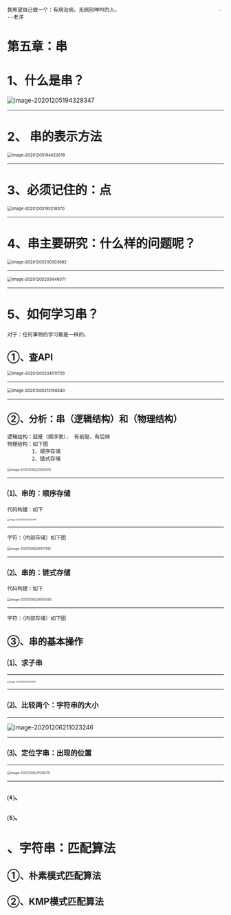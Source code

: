 ~~~
我希望自己做一个：有病治病，无病别呻吟的人。								  ---老洋
~~~



# 第五章：串

# 1、什么是串？

![image-20201205194328347](https://gitee.com/sheep-are-flying-in-the-sky/my-picture/raw/master/picture4/image-20201205194328347.png)

---

# 2、 串的表示方法

<img src="https://gitee.com/sheep-are-flying-in-the-sky/my-picture/raw/master/picture4/image-20201205194622619.png" alt="image-20201205194622619" style="zoom:67%;" />

---



# 3、必须记住的：点

<img src="https://gitee.com/sheep-are-flying-in-the-sky/my-picture/raw/master/picture4/image-20201205195218370.png" alt="image-20201205195218370" style="zoom:67%;" />

---



# 4、串主要研究：什么样的问题呢？

<img src="https://gitee.com/sheep-are-flying-in-the-sky/my-picture/raw/master/picture4/image-20201205200303682.png" alt="image-20201205200303682" style="zoom: 67%;" />

---

<img src="https://gitee.com/sheep-are-flying-in-the-sky/my-picture/raw/master/picture4/image-20201205203449371.png" alt="image-20201205203449371" style="zoom: 67%;" />

---

# 5、如何学习串？

~~~
对于：任何事物的学习都是一样的。
~~~

## ①、查API

<img src="https://gitee.com/sheep-are-flying-in-the-sky/my-picture/raw/master/picture4/image-20201205204011726.png" alt="image-20201205204011726" style="zoom: 67%;" />

---

<img src="https://gitee.com/sheep-are-flying-in-the-sky/my-picture/raw/master/picture4/image-20201205212106540.png" alt="image-20201205212106540" style="zoom:67%;" />

---

## ②、分析：串（逻辑结构）和（物理结构）

~~~
逻辑结构：就是（顺序表）， 有前驱，有后继
物理结构：如下图
		1、顺序存储
		2、链式存储
~~~



<img src="https://gitee.com/sheep-are-flying-in-the-sky/my-picture/raw/master/picture4/image-20201206203050451.png" alt="image-20201206203050451" style="zoom: 50%;" />

---

### ⑴、串的：顺序存储

~~~
代码构建：如下
~~~

<img src="https://gitee.com/sheep-are-flying-in-the-sky/my-picture/raw/master/picture4/image-20201206203702448.png" alt="image-20201206203702448" style="zoom: 33%;" />

---

~~~
字符：（内部存储）如下图
~~~

<img src="https://gitee.com/sheep-are-flying-in-the-sky/my-picture/raw/master/picture4/image-20201206204137345.png" alt="image-20201206204137345" style="zoom: 50%;" />

---



### ⑵、串的：链式存储

~~~
代码构建：如下
~~~

<img src="https://gitee.com/sheep-are-flying-in-the-sky/my-picture/raw/master/picture4/image-20201206204558383.png" alt="image-20201206204558383" style="zoom: 50%;" />

---

~~~
字符：（内部存储）如下图
~~~

## ③、串的基本操作

### ⑴、求子串

---



<img src="https://gitee.com/sheep-are-flying-in-the-sky/my-picture/raw/master/picture4/image-20201206210023031.png" alt="image-20201206210023031" style="zoom: 33%;" />

---



### ⑵、比较两个：字符串的大小

---

![image-20201206211023246](https://gitee.com/sheep-are-flying-in-the-sky/my-picture/raw/master/picture4/image-20201206211023246.png)

----

### ⑶、定位字串：出现的位置

---

<img src="https://gitee.com/sheep-are-flying-in-the-sky/my-picture/raw/master/picture4/image-20201206211534219.png" alt="image-20201206211534219" style="zoom:50%;" />

---

### ⑷、





### ⑸、





# 、字符串：匹配算法

## ①、朴素模式匹配算法





## ②、KMP模式匹配算法

